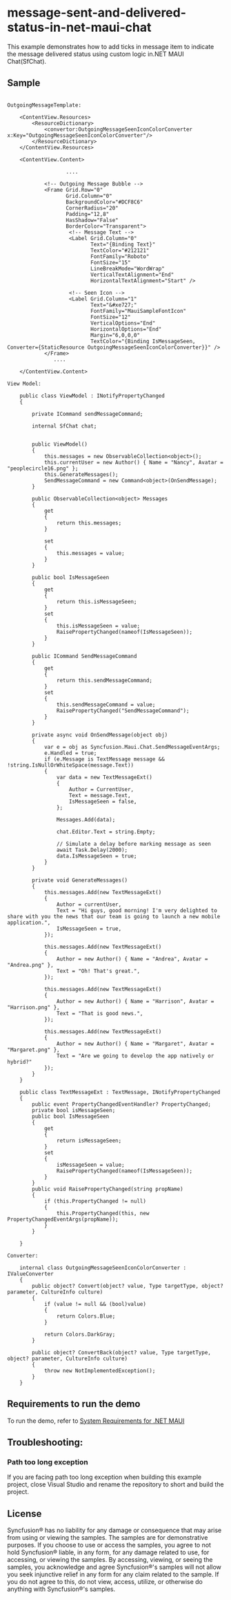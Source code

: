 # message-sent-and-delivered-status-in-net-maui-chat
This example demonstrates how to add ticks in message item to indicate the message delivered status using custom logic in.NET MAUI Chat(SfChat).

## Sample

```xaml

OutgoingMessageTemplate: 

    <ContentView.Resources>
        <ResourceDictionary>
            <convertor:OutgoingMessageSeenIconColorConverter x:Key="OutgoingMessageSeenIconColorConverter"/>
        </ResourceDictionary>
    </ContentView.Resources>
    
    <ContentView.Content>

                   ....

            <!-- Outgoing Message Bubble -->
            <Frame Grid.Row="0"
                   Grid.Column="0"
                   BackgroundColor="#DCF8C6"
                   CornerRadius="20"
                   Padding="12,8"
                   HasShadow="False"
                   BorderColor="Transparent">
                    <!-- Message Text -->
                    <Label Grid.Column="0"
                           Text="{Binding Text}"
                           TextColor="#212121"
                           FontFamily="Roboto"
                           FontSize="15"
                           LineBreakMode="WordWrap"
                           VerticalTextAlignment="End"
                           HorizontalTextAlignment="Start" />

                    <!-- Seen Icon -->
                    <Label Grid.Column="1"
                           Text="&#xe727;"
                           FontFamily="MauiSampleFontIcon"
                           FontSize="12"
                           VerticalOptions="End"
                           HorizontalOptions="End"
                           Margin="6,0,0,0"
                           TextColor="{Binding IsMessageSeen, Converter={StaticResource OutgoingMessageSeenIconColorConverter}}" />
            </Frame>
               ....

    </ContentView.Content>

View Model:

    public class ViewModel : INotifyPropertyChanged
    {
    
        private ICommand sendMessageCommand;

        internal SfChat chat;


        public ViewModel()
        {
            this.messages = new ObservableCollection<object>();
            this.currentUser = new Author() { Name = "Nancy", Avatar = "peoplecircle16.png" };
            this.GenerateMessages();
            SendMessageCommand = new Command<object>(OnSendMessage);
        }

        public ObservableCollection<object> Messages
        {
            get
            {
                return this.messages;
            }

            set
            {
                this.messages = value;
            }
        }

        public bool IsMessageSeen
        {
            get
            {
                return this.isMessageSeen;
            }
            set
            {
                this.isMessageSeen = value;
                RaisePropertyChanged(nameof(IsMessageSeen));
            }
        }

        public ICommand SendMessageCommand
        {
            get
            {
                return this.sendMessageCommand;
            }
            set
            {
                this.sendMessageCommand = value;
                RaisePropertyChanged("SendMessageCommand");
            }
        }

        private async void OnSendMessage(object obj)
        {
            var e = obj as Syncfusion.Maui.Chat.SendMessageEventArgs;
            e.Handled = true;
            if (e.Message is TextMessage message && !string.IsNullOrWhiteSpace(message.Text))
            {
                var data = new TextMessageExt()
                {
                    Author = CurrentUser,
                    Text = message.Text,
                    IsMessageSeen = false,
                };

                Messages.Add(data);

                chat.Editor.Text = string.Empty;

                // Simulate a delay before marking message as seen
                await Task.Delay(2000);
                data.IsMessageSeen = true;
            }
        }

        private void GenerateMessages()
        {
            this.messages.Add(new TextMessageExt()
            {
                Author = currentUser,
                Text = "Hi guys, good morning! I'm very delighted to share with you the news that our team is going to launch a new mobile application.",
                IsMessageSeen = true,
            });

            this.messages.Add(new TextMessageExt()
            {
                Author = new Author() { Name = "Andrea", Avatar = "Andrea.png" },
                Text = "Oh! That's great.",
            });

            this.messages.Add(new TextMessageExt()
            {
                Author = new Author() { Name = "Harrison", Avatar = "Harrison.png" },
                Text = "That is good news.",
            });

            this.messages.Add(new TextMessageExt()
            {
                Author = new Author() { Name = "Margaret", Avatar = "Margaret.png" },
                Text = "Are we going to develop the app natively or hybrid?"
            });
        }
    }

    public class TextMessageExt : TextMessage, INotifyPropertyChanged
    {
        public event PropertyChangedEventHandler? PropertyChanged;
        private bool isMessageSeen;
        public bool IsMessageSeen
        {
            get
            {
                return isMessageSeen;
            }
            set
            {
                isMessageSeen = value;
                RaisePropertyChanged(nameof(IsMessageSeen));
            }
        }
        public void RaisePropertyChanged(string propName)
        {
            if (this.PropertyChanged != null)
            {
                this.PropertyChanged(this, new PropertyChangedEventArgs(propName));
            }
        }

    }
    
Converter:

    internal class OutgoingMessageSeenIconColorConverter : IValueConverter
    {
        public object? Convert(object? value, Type targetType, object? parameter, CultureInfo culture)
        {
            if (value != null && (bool)value)
            {
                return Colors.Blue;
            }

            return Colors.DarkGray;
        }

        public object? ConvertBack(object? value, Type targetType, object? parameter, CultureInfo culture)
        {
            throw new NotImplementedException();
        }
    }

```
## Requirements to run the demo

To run the demo, refer to [System Requirements for .NET MAUI](https://help.syncfusion.com/maui/system-requirements)

## Troubleshooting:
### Path too long exception

If you are facing path too long exception when building this example project, close Visual Studio and rename the repository to short and build the project.

## License

Syncfusion® has no liability for any damage or consequence that may arise from using or viewing the samples. The samples are for demonstrative purposes. If you choose to use or access the samples, you agree to not hold Syncfusion® liable, in any form, for any damage related to use, for accessing, or viewing the samples. By accessing, viewing, or seeing the samples, you acknowledge and agree Syncfusion®'s samples will not allow you seek injunctive relief in any form for any claim related to the sample. If you do not agree to this, do not view, access, utilize, or otherwise do anything with Syncfusion®'s samples.
